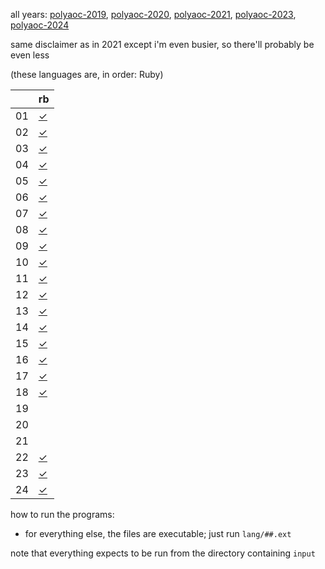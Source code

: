 all years:
[polyaoc-2019](https://github.com/tckmn/polyaoc-2019),
[polyaoc-2020](https://github.com/tckmn/polyaoc-2020),
[polyaoc-2021](https://github.com/tckmn/polyaoc-2021),
[polyaoc-2023](https://github.com/tckmn/polyaoc-2023),
[polyaoc-2024](https://github.com/tckmn/polyaoc-2024)

same disclaimer as in 2021 except i'm even busier, so there'll probably be even less

(these languages are, in order: Ruby)

|    | rb        |
| -  | -         |
| 01 | [✓][01rb] |
| 02 | [✓][02rb] |
| 03 | [✓][03rb] |
| 04 | [✓][04rb] |
| 05 | [✓][05rb] |
| 06 | [✓][06rb] |
| 07 | [✓][07rb] |
| 08 | [✓][08rb] |
| 09 | [✓][09rb] |
| 10 | [✓][10rb] |
| 11 | [✓][11rb] |
| 12 | [✓][12rb] |
| 13 | [✓][13rb] |
| 14 | [✓][14rb] |
| 15 | [✓][15rb] |
| 16 | [✓][16rb] |
| 17 | [✓][17rb] |
| 18 | [✓][18rb] |
| 19 |           |
| 20 |           |
| 21 |           |
| 22 | [✓][22rb] |
| 23 | [✓][23rb] |
| 24 | [✓][24rb] |

how to run the programs:

 * for everything else, the files are executable; just run `lang/##.ext`

note that everything expects to be run from the directory containing `input`

[01rb]:  https://github.com/tckmn/polyaoc-2023/tree/main/01/rb
[02rb]:  https://github.com/tckmn/polyaoc-2023/tree/main/02/rb
[03rb]:  https://github.com/tckmn/polyaoc-2023/tree/main/03/rb
[04rb]:  https://github.com/tckmn/polyaoc-2023/tree/main/04/rb
[05rb]:  https://github.com/tckmn/polyaoc-2023/tree/main/05/rb
[06rb]:  https://github.com/tckmn/polyaoc-2023/tree/main/06/rb
[07rb]:  https://github.com/tckmn/polyaoc-2023/tree/main/07/rb
[08rb]:  https://github.com/tckmn/polyaoc-2023/tree/main/08/rb
[09rb]:  https://github.com/tckmn/polyaoc-2023/tree/main/09/rb
[10rb]:  https://github.com/tckmn/polyaoc-2023/tree/main/10/rb
[11rb]:  https://github.com/tckmn/polyaoc-2023/tree/main/11/rb
[12rb]:  https://github.com/tckmn/polyaoc-2023/tree/main/12/rb
[13rb]:  https://github.com/tckmn/polyaoc-2023/tree/main/13/rb
[14rb]:  https://github.com/tckmn/polyaoc-2023/tree/main/14/rb
[15rb]:  https://github.com/tckmn/polyaoc-2023/tree/main/15/rb
[16rb]:  https://github.com/tckmn/polyaoc-2023/tree/main/16/rb
[17rb]:  https://github.com/tckmn/polyaoc-2023/tree/main/17/rb
[18rb]:  https://github.com/tckmn/polyaoc-2023/tree/main/18/rb
[22rb]:  https://github.com/tckmn/polyaoc-2023/tree/main/22/rb
[23rb]:  https://github.com/tckmn/polyaoc-2023/tree/main/23/rb
[24rb]:  https://github.com/tckmn/polyaoc-2023/tree/main/24/rb
